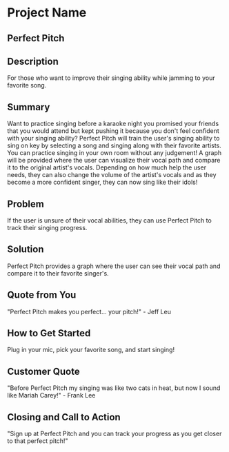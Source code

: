 # Project Name #

<!-- 
> This material was originally posted [here](http://www.quora.com/What-is-Amazons-approach-to-product-development-and-product-management). It is reproduced here for posterities sake.

There is an approach called "working backwards" that is widely used at Amazon. They work backwards from the customer, rather than starting with an idea for a product and trying to bolt customers onto it. While working backwards can be applied to any specific product decision, using this approach is especially important when developing new products or features.

For new initiatives a product manager typically starts by writing an internal press release announcing the finished product. The target audience for the press release is the new/updated product's customers, which can be retail customers or internal users of a tool or technology. Internal press releases are centered around the customer problem, how current solutions (internal or external) fail, and how the new product will blow away existing solutions.

If the benefits listed don't sound very interesting or exciting to customers, then perhaps they're not (and shouldn't be built). Instead, the product manager should keep iterating on the press release until they've come up with benefits that actually sound like benefits. Iterating on a press release is a lot less expensive than iterating on the product itself (and quicker!).

If the press release is more than a page and a half, it is probably too long. Keep it simple. 3-4 sentences for most paragraphs. Cut out the fat. Don't make it into a spec. You can accompany the press release with a FAQ that answers all of the other business or execution questions so the press release can stay focused on what the customer gets. My rule of thumb is that if the press release is hard to write, then the product is probably going to suck. Keep working at it until the outline for each paragraph flows. 

Oh, and I also like to write press-releases in what I call "Oprah-speak" for mainstream consumer products. Imagine you're sitting on Oprah's couch and have just explained the product to her, and then you listen as she explains it to her audience. That's "Oprah-speak", not "Geek-speak".

Once the project moves into development, the press release can be used as a touchstone; a guiding light. The product team can ask themselves, "Are we building what is in the press release?" If they find they're spending time building things that aren't in the press release (overbuilding), they need to ask themselves why. This keeps product development focused on achieving the customer benefits and not building extraneous stuff that takes longer to build, takes resources to maintain, and doesn't provide real customer benefit (at least not enough to warrant inclusion in the press release).
 -->
 
## Perfect Pitch ##

## Description ##
  For those who want to improve their singing ability while jamming to your favorite song.

## Summary ##
  Want to practice singing before a karaoke night you promised your friends that you would attend but kept pushing it because you don't feel confident with your singing ability? Perfect Pitch will train the user's singing ability to sing on key by selecting a song and singing along with their favorite artists. You can practice singing in your own room without any judgement! A graph will be provided where the user can visualize their vocal path and compare it to the original artist's vocals. Depending on how much help the user needs, they can also change the volume of the artist's vocals and as they become a more confident singer, they can now sing like their idols!

## Problem ##
  If the user is unsure of their vocal abilities, they can use Perfect Pitch to track their singing progress. 
  
## Solution ##
  Perfect Pitch provides a graph where the user can see their vocal path and compare it to their favorite singer's.

## Quote from You ##
  "Perfect Pitch makes you perfect... your pitch!" - Jeff Leu

## How to Get Started ##
  Plug in your mic, pick your favorite song, and start singing!

## Customer Quote ##
  "Before Perfect Pitch my singing was like two cats in heat, but now I sound like Mariah Carey!" - Frank Lee

## Closing and Call to Action ##
  "Sign up at Perfect Pitch and you can track your progress as you get closer to that perfect pitch!"

